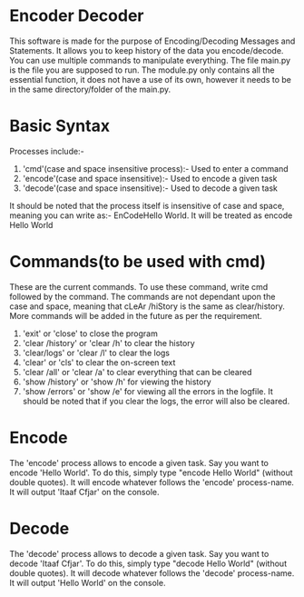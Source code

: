 # Encoder Decoder
This software is made for the purpose of Encoding/Decoding Messages and Statements. It allows you to keep history of the data you encode/decode. You can use multiple commands to manipulate everything. The file main.py is the file you are supposed to run. The module.py only contains all the essential function, it does not have a use of its own, however it needs to be in the same directory/folder of the main.py.

# Basic Syntax
<process> <task>
  
Processes include:-
  1. 'cmd'(case and space insensitive process):- Used to enter a command
  2. 'encode'(case and space insensitive):- Used to encode a given task
  3. 'decode'(case and space insensitive):- Used to decode a given task
  
  It should be noted that the process itself is insensitive of case and space, meaning you can write as:- EnCodeHello World. It will be treated as encode Hello World

# Commands(to be used with cmd)
These are the current commands. To use these command, write cmd followed by the command. The commands are not dependant upon the case and space, meaning that cLeAr /hiStory is the same as clear/history. More commands will be added in the future as per the requirement.
1. 'exit' or 'close' to close the program
2. 'clear /history' or 'clear /h' to clear the history
3. 'clear/logs' or 'clear /l' to clear the logs
4. 'clear' or 'cls' to clear the on-screen text
5. 'clear /all' or 'clear /a' to clear everything that can be cleared
6. 'show /history' or 'show /h' for viewing the history
7. 'show /errors' or 'show /e' for viewing all the errors in the logfile. It should be noted that if you clear the logs, the error will also be cleared.

# Encode
The 'encode' process allows to encode a given task. Say you want to encode 'Hello World'. To do this, simply type "encode Hello World" (without double quotes). It will encode whatever follows the 'encode' process-name. It will output 'Itaaf Cfjar' on the console.

# Decode
The 'decode' process allows to decode a given task. Say you want to decode 'Itaaf Cfjar'. To do this, simply type "decode Hello World" (without double quotes). It will decode whatever follows the 'decode' process-name. It will output 'Hello World' on the console.
